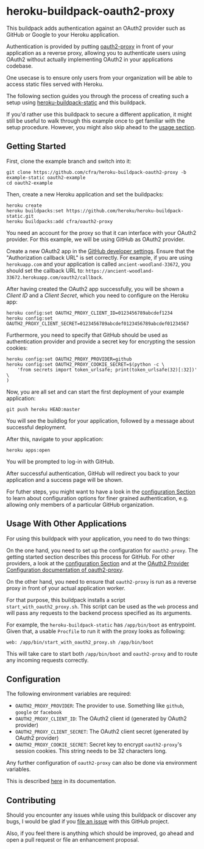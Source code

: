 # heroku-buildpack-oauth2-proxy

This buildpack adds authentication against an OAuth2 provider such as
GitHub or Google to your Heroku application.

Authentication is provided by putting [oauth2-proxy](https://github.com/oauth2-proxy/oauth2-proxy)
in front of your application as a reverse proxy, allowing you to authenticate
users using OAuth2 without actually implementing OAuth2 in your applications
codebase.

One usecase is to ensure only users from your organization will be able to access static
files served with Heroku.

The following section guides you through the process of creating such a setup using
[heroku-buildpack-static](https://github.com/heroku/heroku-buildpack-static)
and this buildpack.

If you'd rather use this buildpack to secure a different application, it might still be
useful to walk through this example once to get familiar with the setup procedure. However,
you might also skip ahead to the [usage section](#usage-with-other-applications).

## Getting Started

First, clone the example branch and switch into it:

```console
git clone https://github.com/cfra/heroku-buildpack-oauth2-proxy -b example-static oauth2-example
cd oauth2-example
```

Then, create a new Heroku application and set the buildpacks:

```console
heroku create
heroku buildpacks:set https://github.com/heroku/heroku-buildpack-static.git
heroku buildpacks:add cfra/oauth2-proxy
```

You need an account for the proxy so that it can interface with your OAuth2 provider.
For this example, we will be using GitHub as OAuth2 provider.

Create a new OAuth2 app in the [GitHub developer settings](https://github.com/settings/developers).
Ensure that the "Authorization callback URL" is set correctly. For example, if you are using
`herokuapp.com` and your application is called `ancient-woodland-33672`, you should set the
callback URL to: `https://ancient-woodland-33672.herokuapp.com/oauth2/callback`.

After having created the OAuth2 app successfully, you will be shown a _Client ID_ and a _Client Secret_,
which you need to configure on the Heroku app:

```console
heroku config:set OAUTH2_PROXY_CLIENT_ID=0123456789abcdef1234
heroku config:set OAUTH2_PROXY_CLIENT_SECRET=0123456789abcdef0123456789abcdef01234567
```

Furthermore, you need to specify that GitHub should be used as authentication provider
and provide a secret key for encrypting the session cookies:

```console
heroku config:set OAUTH2_PROXY_PROVIDER=github
heroku config:set OAUTH2_PROXY_COOKIE_SECRET=$(python -c \
    'from secrets import token_urlsafe; print(token_urlsafe(32)[:32])' \
)
```

Now, you are all set and can start the first deployment of your example application:

```console
git push heroku HEAD:master
```

You will see the buildlog for your application, followed by a message about successful
deployment.

After this, navigate to your application:

```console
heroku apps:open
```

You will be prompted to log-in with GitHub.

After successful authentication, GitHub will redirect you back to your application and a success
page will be shown.

For futher steps, you might want to have a look in the [configuration Section](#configuration) to
learn about configuration options for finer grained authentication, e.g. allowing only members
of a particular GitHub organization.

## Usage With Other Applications

For using this buildpack with your application, you need to do two things:

On the one hand, you need to set up the configuration for `oauth2-proxy`. The getting started section
describes this process for GitHub. For other providers, a look at the
[configuration Section](#configuration) and at the
[OAuth2 Provider Configuration documentation of oauth2-proxy](https://oauth2-proxy.github.io/oauth2-proxy/auth-configuration).

On the other hand, you need to ensure that `oauth2-proxy` is run as a reverse proxy in front
of your actual application worker.

For that purpose, this buildpack installs a script `start_with_oauth2_proxy.sh`. This script
can be used as the `web` process and will pass any requests to the backend process specified as
its arguments.

For example, the `heroku-buildpack-static` has `/app/bin/boot` as entrypoint. Given that,
a usable `Procfile` to run it with the proxy looks as following:

```console
web: /app/bin/start_with_oauth2_proxy.sh /app/bin/boot
```

This will take care to start both `/app/bin/boot` and `oauth2-proxy` and to route any incoming
requests correctly.

## Configuration

The following environment variables are required:

- `OAUTH2_PROXY_PROVIDER`: The provider to use. Something like `github`, `google` or `facebook`
- `OAUTH2_PROXY_CLIENT_ID`: The OAuth2 client id (generated by OAuth2 provider)
- `OAUTH2_PROXY_CLIENT_SECRET`: The OAuth2 client secret (generated by OAuth2 provider)
- `OAUTH2_PROXY_COOKIE_SECRET`: Secret key to encrypt `oauth2-proxy`'s session cookies. This string
  needs to be 32 characters long.

Any further configuration of `oauth2-proxy` can also be done via environment variables.

This is described [here](https://oauth2-proxy.github.io/oauth2-proxy/configuration#environment-variables)
in its documentation.

## Contributing

Should you encounter any issues while using this buildpack or discover any bugs, I would be glad if
you [file an issue](https://github.com/cfra/heroku-buildpack-oauth2-proxy/issues) with this GitHub project.

Also, if you feel there is anything which should be improved, go ahead and open a pull request or file an
enhancement proposal.
